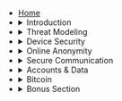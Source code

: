 <ul>
    <li><a href="#/">Home</a></li>
    <li>
        <details>
            <summary>Introduction</summary>
            <ul>
                <li><a href="#/introduction?id=digital-minimalism">Digital Minimalism</a></li>
                <li><a href="#/introduction?id=open-source">Open Source</a></li>
            </ul>
        </details>
    </li>
    <li>
        <details>
            <summary>Threat Modeling</summary>
            <ul>
                <li><a href="#/threat-modeling?id=who-are-you-defending-against-threat-actors">Who Are You Defending Against?</a></li>
                <li><a href="#/threat-modeling?id=how-to-define-your-personal-threat-model">Define Your Personal Threat Model</a></li>
            </ul>
        </details>
    </li>
    <li>
        <details>
            <summary>Device Security</summary>
            <ul>
                <li><a href="#/device-security?id=the-operating-system-your-digital-foundation">The Operating System</a></li>
                <li><a href="#/device-security?id=hardening-strengthening-your-system">Hardening: Strengthening Your System</a></li>
                <li><a href="#/device-security?id=grapheneos-a-secure-mobile-os">GrapheneOS: A Secure Mobile OS</a></li>
            </ul>
        </details>
    </li>
    <li>
        <details>
            <summary>Online Anonymity</summary>
            <ul>
                <li><a href="#/online-anonymity?id=vpn-virtual-private-network">VPN (Virtual Private Network)</a></li>
                <li><a href="#/online-anonymity?id=tor-the-onion-router">Tor (The Onion Router)</a></li>
                <li><a href="#/online-anonymity?id=dns-domain-name-system">DNS (Domain Name System)</a></li>
                <li><a href="#/online-anonymity?id=browsers-and-search-engines">Browsers and Search Engines</a></li>
            </ul>
        </details>
    </li>
    <li>
        <details>
            <summary>Secure Communication</summary>
            <ul>
                <li><a href="#/secure-communication?id=email-your-digital-mailbox">Email: Your Digital Mailbox</a></li>
                <li><a href="#/secure-communication?id=pgp-and-cryptography">PGP and Cryptography</a></li>
                <li><a href="#/secure-communication?id=secure-messaging">Secure Messaging</a></li>
            </ul>
        </details>
    </li>
    <li>
        <details>
            <summary>Accounts & Data</summary>
            <ul>
                <li><a href="#/account-and-data-security?id=passwords-and-2fa">Passwords and 2FA</a></li>
                <li><a href="#/account-and-data-security?id=cloud-storage">Cloud Storage</a></li>
                <li><a href="#/account-and-data-security?id=note-taking-applications">Note-Taking Applications</a></li>
                <li><a href="#/account-and-data-security?id=photos-and-metadata">Photos and Metadata</a></li>
            </ul>
        </details>
    </li>
    <li>
        <details>
            <summary>Bitcoin</summary>
            <ul>
                <li><a href="#/bitcoin?id=how-to-use-bitcoin-privately">How to Use Bitcoin Privately</a></li>
            </ul>
        </details>
    </li>
    <li>
        <details>
            <summary>Bonus Section</summary>
            <ul>
                <li><a href="#/bonus?id=large-language-models-llms">Large Language Models (LLMs)</a></li>
                <li><a href="#/bonus?id=vps-and-internet-domains">VPS and Internet Domains</a></li>
            </ul>
        </details>
    </li>
</ul>